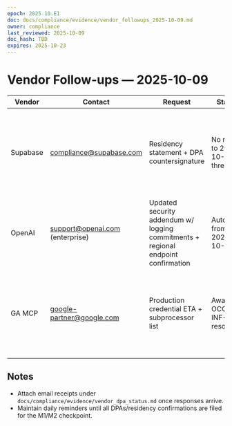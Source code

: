```yaml
---
epoch: 2025.10.E1
doc: docs/compliance/evidence/vendor_followups_2025-10-09.md
owner: compliance
last_reviewed: 2025-10-09
doc_hash: TBD
expires: 2025-10-23
---
```

# Vendor Follow-ups — 2025-10-09

| Vendor | Contact | Request | Status | Next Action |
|--------|---------|---------|--------|-------------|
| Supabase | compliance@supabase.com | Residency statement + DPA countersignature | No reply to 2025-10-08 thread | Sent reminder 2025-10-09 14:10 ET; escalate to manager if no response by 2025-10-10 12:00 ET |
| OpenAI | support@openai.com (enterprise) | Updated security addendum w/ logging commitments + regional endpoint confirmation | Auto-ack from 2025-10-08 | Scheduled follow-up for 2025-10-09 16:00 ET to request status |
| GA MCP | google-partner@google.com | Production credential ETA + subprocessor list | Awaiting OCC-INF-221 resolution | Added note to infra ticket requesting ETA confirmation; ping reliability to surface outcome in next sync |

## Notes
- Attach email receipts under `docs/compliance/evidence/vendor_dpa_status.md` once responses arrive.
- Maintain daily reminders until all DPAs/residency confirmations are filed for the M1/M2 checkpoint.
